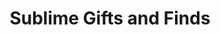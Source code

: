 ---
title: "Sublime Gifts and Finds"
url: /lake-buena-vista/sublime-gifts-and-finds/
shop: Andenken
---